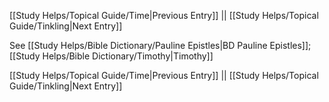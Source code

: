 [[Study Helps/Topical Guide/Time|Previous Entry]]  ||  [[Study Helps/Topical Guide/Tinkling|Next Entry]]

 See [[Study Helps/Bible Dictionary/Pauline Epistles|BD Pauline Epistles]]; [[Study Helps/Bible Dictionary/Timothy|Timothy]]

[[Study Helps/Topical Guide/Time|Previous Entry]]  ||  [[Study Helps/Topical Guide/Tinkling|Next Entry]]